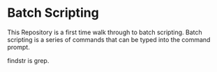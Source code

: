 # Batch Scripting
This Repository is a first time walk through to batch scripting. Batch scripting is a series of commands that can be typed into the command prompt. 


findstr is grep. 
